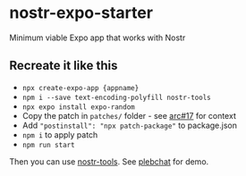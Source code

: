 # nostr-expo-starter

Minimum viable Expo app that works with Nostr

## Recreate it like this

- `npx create-expo-app {appname}`
- `npm i --save text-encoding-polyfill nostr-tools`
- `npx expo install expo-random`
- Copy the patch in `patches/` folder - see [arc#17](https://github.com/ArcadeLabsInc/arc/pull/17) for context
- Add `"postinstall": "npx patch-package"` to package.json
- `npm i` to apply patch
- `npm run start`

Then you can use [nostr-tools](https://github.com/nbd-wtf/nostr-tools). See [plebchat](https://github.com/ArcadeLabsInc/plebchat) for demo.
